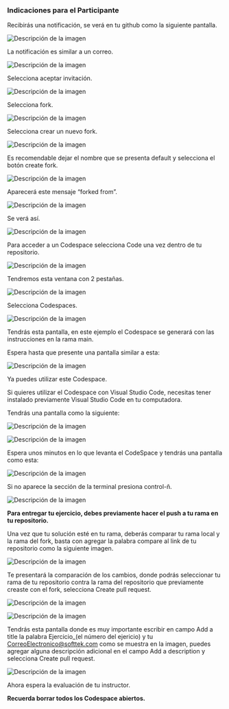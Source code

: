### Indicaciones para el Participante
Recibirás una notificación, se verá en tu github como la siguiente pantalla.

![Descripción de la imagen](../Imagenes/Img6.png)

La notificación es similar a un correo.

![Descripción de la imagen](../Imagenes/Img7.png)

Selecciona aceptar invitación.

![Descripción de la imagen](../Imagenes/Img8.png)

Selecciona fork.

![Descripción de la imagen](../Imagenes/Img9.png)

Selecciona crear un nuevo fork.

![Descripción de la imagen](../Imagenes/Img10.png)

Es recomendable dejar el nombre que se presenta default y selecciona el botón create fork.

![Descripción de la imagen](../Imagenes/Img11.png)

Aparecerá este mensaje “forked from”.

![Descripción de la imagen](../Imagenes/Img12.png)

Se verá así.

![Descripción de la imagen](../Imagenes/Img13.png)

Para acceder a un Codespace selecciona Code una vez dentro de tu repositorio.

![Descripción de la imagen](../Imagenes/Img14.png)

Tendremos esta ventana con 2 pestañas.

![Descripción de la imagen](../Imagenes/Img15.png)

Selecciona Codespaces.

![Descripción de la imagen](../Imagenes/Img16.png)

Tendrás esta pantalla, en este ejemplo el Codespace se generará con las instrucciones en la rama main. 

Espera hasta que presente una pantalla similar a esta:

![Descripción de la imagen](../Imagenes/Img17.png)

Ya puedes utilizar este Codespace.

Si quieres utilizar el Codespace con Visual Studio Code, necesitas tener instalado previamente Visual Studio Code en tu computadora.

Tendrás una pantalla como la siguiente:

![Descripción de la imagen](../Imagenes/Img18.png)

![Descripción de la imagen](../Imagenes/Img19.png)

Espera unos minutos en lo que levanta el CodeSpace y tendrás una pantalla como esta:

![Descripción de la imagen](../Imagenes/Img20.png)

Si no aparece la sección de la terminal presiona control-ñ.

![Descripción de la imagen](../Imagenes/Img21.png)

**Para entregar tu ejercicio, debes previamente hacer el push a tu rama en tu repositorio.**


Una vez que tu solución esté en tu rama, deberás comparar tu rama local y la rama del fork, basta con agregar la palabra compare al link de tu repositorio como la siguiente imagen.

![Descripción de la imagen](../Imagenes/Img27.png)


Te presentará la comparación de los cambios, donde podrás seleccionar tu rama de tu repositorio contra la rama del repositorio que previamente creaste con el fork, selecciona Create pull request.

![Descripción de la imagen](../Imagenes/Img28.png)

![Descripción de la imagen](../Imagenes/Img27_1.png)

Tendrás esta pantalla donde es muy importante escribir en campo Add a title la palabra Ejercicio_(el número del ejericio) y tu CorreoElectronico@softtek.com como se muestra en la imagen, puedes agregar alguna descripción adicional en el campo Add a description y selecciona Create pull request.

![Descripción de la imagen](../Imagenes/Img29.png)

Ahora espera la evaluación de tu instructor.

**Recuerda borrar todos los Codespace abiertos.**










